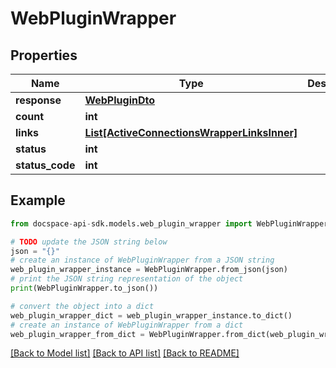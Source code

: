 # WebPluginWrapper

## Properties

Name | Type | Description | Notes
------------ | ------------- | ------------- | -------------
**response** | [**WebPluginDto**](WebPluginDto.md) |  | [optional] 
**count** | **int** |  | [optional] 
**links** | [**List[ActiveConnectionsWrapperLinksInner]**](ActiveConnectionsWrapperLinksInner.md) |  | [optional] 
**status** | **int** |  | [optional] 
**status_code** | **int** |  | [optional] 

## Example

```python
from docspace-api-sdk.models.web_plugin_wrapper import WebPluginWrapper

# TODO update the JSON string below
json = "{}"
# create an instance of WebPluginWrapper from a JSON string
web_plugin_wrapper_instance = WebPluginWrapper.from_json(json)
# print the JSON string representation of the object
print(WebPluginWrapper.to_json())

# convert the object into a dict
web_plugin_wrapper_dict = web_plugin_wrapper_instance.to_dict()
# create an instance of WebPluginWrapper from a dict
web_plugin_wrapper_from_dict = WebPluginWrapper.from_dict(web_plugin_wrapper_dict)
```
[[Back to Model list]](../README.md#documentation-for-models) [[Back to API list]](../README.md#documentation-for-api-endpoints) [[Back to README]](../README.md)


